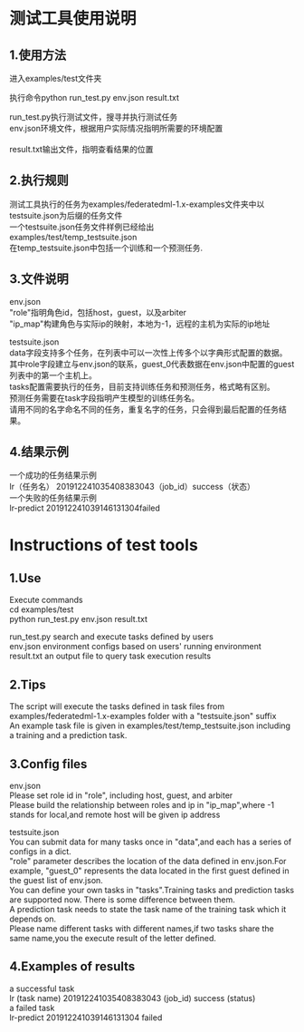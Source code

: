 
测试工具使用说明
================
1.使用方法
------
进入examples/test文件夹<br>

执行命令python run_test.py env.json result.txt<br>

run_test.py执行测试文件，搜寻并执行测试任务<br>
env.json环境文件，根据用户实际情况指明所需要的环境配置<br>  
result.txt输出文件，指明查看结果的位置<br>

2.执行规则
---------
测试工具执行的任务为examples/federatedml-1.x-examples文件夹中以testsuite.json为后缀的任务文件<br>
一个testsuite.json任务文件样例已经给出<br>
examples/test/temp_testsuite.json<br>
在temp_testsuite.json中包括一个训练和一个预测任务.<br>

3.文件说明
-----------
env.json<br>
"role"指明角色id，包括host，guest，以及arbiter<br>
"ip_map"构建角色与实际ip的映射，本地为-1，远程的主机为实际的ip地址<br>

testsuite.json<br>
data字段支持多个任务，在列表中可以一次性上传多个以字典形式配置的数据。<br>
其中role字段建立与env.json的联系，guest_0代表数据在env.json中配置的guest列表中的第一个主机上。<br>
tasks配置需要执行的任务，目前支持训练任务和预测任务，格式略有区别。<br>
预测任务需要在task字段指明产生模型的训练任务名。<br>
请用不同的名字命名不同的任务，重复名字的任务，只会得到最后配置的任务结果。<br>
  
 4.结果示例
 -----------
  一个成功的任务结果示例<br>
  lr（任务名）     201912241035408383043（job_id）success（状态）<br>
  一个失败的任务结果示例<br>
  lr-predict      201912241039146131304failed

Instructions of test tools
=================
1.Use 
------
Execute commands<br>
cd examples/test<br>
python run_test.py env.json result.txt <br>

run_test.py  search and execute tasks defined by users <br>
env.json environment configs based on users' running environment <br>
result.txt an output file to query task execution results <br>

2.Tips
------
The script will execute the tasks defined in task files from examples/federatedml-1.x-examples folder with a "testsuite.json" suffix<br>
An example task file is given in examples/test/temp_testsuite.json including a training and a prediction task. <br>

3.Config files
------
env.json <br>
Please set role id in "role", including host, guest, and arbiter <br>
Please build the relationship between roles and ip in "ip_map",where -1 stands for local,and remote host will be given ip address <br>

testsuite.json <br>
You can submit data for many tasks once in "data",and each has a series of configs in a dict.<br>
"role" parameter describes the location of the data defined in env.json.For example, "guest_0" represents the data located in the first guest defined in the guest list of env.json. <br>
You can define your own tasks in "tasks".Training tasks and prediction tasks are supported now. There is some difference between them.<br>
A prediction task needs to state the task name of the training task which it depends on. <br>
Please name different tasks with different names,if two tasks share the same name,you the execute result of the letter defined. <br>

4.Examples of results
------
a successful task<br>
lr (task name) 201912241035408383043 (job_id) success (status) <br>
a failed task<br>
lr-predict 201912241039146131304 failed
